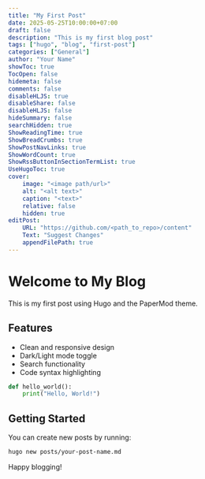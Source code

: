 ```yaml
---
title: "My First Post"
date: 2025-05-25T10:00:00+07:00
draft: false
description: "This is my first blog post"
tags: ["hugo", "blog", "first-post"]
categories: ["General"]
author: "Your Name"
showToc: true
TocOpen: false
hidemeta: false
comments: false
disableHLJS: true
disableShare: false
disableHLJS: false
hideSummary: false
searchHidden: true
ShowReadingTime: true
ShowBreadCrumbs: true
ShowPostNavLinks: true
ShowWordCount: true
ShowRssButtonInSectionTermList: true
UseHugoToc: true
cover:
    image: "<image path/url>"
    alt: "<alt text>"
    caption: "<text>"
    relative: false
    hidden: true
editPost:
    URL: "https://github.com/<path_to_repo>/content"
    Text: "Suggest Changes"
    appendFilePath: true
---
```


# Welcome to My Blog

This is my first post using Hugo and the PaperMod theme.

## Features

- Clean and responsive design
- Dark/Light mode toggle
- Search functionality
- Code syntax highlighting

```python
def hello_world():
    print("Hello, World!")
```

## Getting Started

You can create new posts by running:

```bash
hugo new posts/your-post-name.md
```

Happy blogging!

